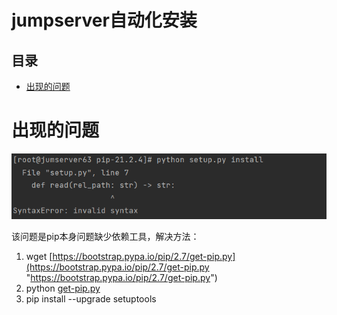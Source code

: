 # jumpserver自动化安装

## 目录

-   [出现的问题](#出现的问题)

# 出现的问题

![](image/image_dUU04SMJQI.png)

该问题是pip本身问题缺少依赖工具，解决方法：

1.  wget [https://bootstrap.pypa.io/pip/2.7/get-pip.py](https://bootstrap.pypa.io/pip/2.7/get-pip.py "https://bootstrap.pypa.io/pip/2.7/get-pip.py")
2.  python [get-pip.py](http://get-pip.py "get-pip.py")
3.  pip install --upgrade setuptools
